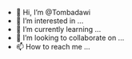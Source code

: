 - 👋 Hi, I’m @Tombadawi
- 👀 I’m interested in ...
- 🌱 I’m currently learning ...
- 💞️ I’m looking to collaborate on ...
- 📫 How to reach me ...

<!---
Tombadawi/Tombadawi is a ✨ special ✨ repository because its `README.md` (this file) appears on your GitHub profile.
You can click the Preview link to take a look at your changes.
--->
